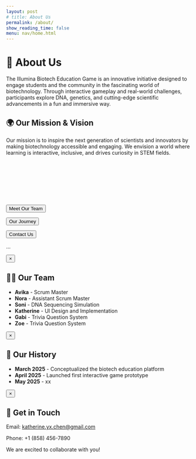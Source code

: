 ```yaml
---
layout: post
# title: About Us
permalink: /about/
show_reading_time: false
menu: nav/home.html
---
```


<!-- Tailwind CSS CDN (for testing purposes, remove in production and install via npm or yarn) -->
<script src="https://cdn.tailwindcss.com"></script>
<!-- About Us Section -->
<div class="text-center text-black bg-gradient-to-b from-blue-100 to-white py-20 px-6">
  <h1 class="text-5xl font-extrabold text-blue-900">🚀 About Us</h1>
  <p class="mt-6 text-xl text-gray-700 max-w-4xl mx-auto">
    The Illumina Biotech Education Game is an innovative initiative designed to engage students and the community in the fascinating world of biotechnology. Through interactive gameplay and real-world challenges, participants explore DNA, genetics, and cutting-edge scientific advancements in a fun and immersive way.
  </p>
</div>

<!-- Mission & Vision Section -->
<div class="max-w-5xl mx-auto text-center py-16 px-6">
  <h2 class="text-4xl font-bold text-blue-900">🌍 Our Mission & Vision</h2>
  <p class="mt-6 text-lg text-gray-700">
    Our mission is to inspire the next generation of scientists and innovators by making biotechnology accessible and engaging. We envision a world where learning is interactive, inclusive, and drives curiosity in STEM fields.
    <br>
    <br>
    <br>
    <br>
    <br>
    <br>
    <br>
    <br>
  </p>
</div>

<!-- Team & Journey Section -->
<div class="text-center mt-12 space-y-8 mb-10">
  <!-- Meet Our Team -->
  <button class="bg-blue-600 text-white py-3 px-8 rounded-full text-lg font-semibold shadow-lg transition duration-300 hover:bg-blue-500"
    onclick="openPopup('teamPopup')">Meet Our Team</button>

  <!-- Our Journey -->
  <button class="bg-blue-600 text-white py-3 px-8 rounded-full text-lg font-semibold shadow-lg transition duration-300 hover:bg-blue-500"
    onclick="openPopup('historyPopup')">Our Journey</button>

  <!-- Contact Us -->
  <button class="bg-blue-600 text-white py-3 px-8 rounded-full text-lg font-semibold shadow-lg transition duration-300 hover:bg-blue-500"
    onclick="openPopup('contactPopup')">Contact Us</button>
</div>


<p class="text-center text-white-700 max-w-2xl mx-auto">
    ...
</p>


<!-- Popups -->
<div id="teamPopup" class="fixed inset-0 hidden bg-black/60 flex items-center justify-center"
  onclick="closePopup(event, 'teamPopup')">
  <div class="bg-white text-black p-8 rounded-lg w-96 relative shadow-xl">
    <button class="absolute top-3 right-3 text-gray-600 text-2xl font-bold"
      onclick="closePopup(event, 'teamPopup')">&times;</button>
    <h2 class="text-3xl font-bold text-blue-900 mb-6">👨‍💻 Our Team</h2>
    <ul class="text-left space-y-4 text-gray-700">
      <li><strong>Avika</strong> - Scrum Master</li>
      <li><strong>Nora</strong> - Assistant Scrum Master</li>
      <li><strong>Soni</strong> - DNA Sequencing Simulation</li>
      <li><strong>Katherine</strong> - UI Design and Implementation</li>
      <li><strong>Gabi</strong> - Trivia Question System</li>
      <li><strong>Zoe</strong> - Trivia Question System</li>
    </ul>
  </div>
</div>

<div id="historyPopup" class="fixed inset-0 hidden bg-black/60 flex items-center justify-center"
  onclick="closePopup(event, 'historyPopup')">
  <div class="bg-white text-black p-8 rounded-lg w-96 relative shadow-xl">
    <button class="absolute top-3 right-3 text-gray-600 text-2xl font-bold"
      onclick="closePopup(event, 'historyPopup')">&times;</button>
    <h2 class="text-3xl font-bold text-blue-900 mb-6">📜 Our History</h2>
    <ul class="text-left space-y-4 text-gray-700">
      <li><strong>March 2025</strong> - Conceptualized the biotech education platform</li>
      <li><strong>April 2025</strong> - Launched first interactive game prototype</li>
      <li><strong>May 2025</strong> - xx</li>
    </ul>
  </div>
</div>

<div id="contactPopup" class="fixed inset-0 hidden bg-black/60 flex items-center justify-center"
  onclick="closePopup(event, 'contactPopup')">
  <div class="bg-white text-black p-8 rounded-lg w-96 relative shadow-xl">
    <button class="absolute top-3 right-3 text-gray-600 text-2xl font-bold"
      onclick="closePopup(event, 'contactPopup')">&times;</button>
    <h2 class="text-3xl font-bold text-blue-900 mb-6">📩 Get in Touch</h2>
    <p class="text-lg text-gray-700">
      Email: <a href="mailto:contact@yourcompany.com" class="text-blue-600 underline">katherine.yx.chen@gmail.com</a>
    </p>
    <p class="text-lg text-gray-700">Phone: +1 (858) 456-7890</p>
    <p class="mt-4 text-gray-700">We are excited to collaborate with you!</p>
  </div>
</div>

<!-- JavaScript for Popups -->
<script>
  function openPopup(id) {
    document.getElementById(id).classList.remove("hidden");
  }

  function closePopup(event, id) {
    if (event.target.classList.contains("fixed") || event.target.classList.contains("text-gray-600")) {
      document.getElementById(id).classList.add("hidden");
    }
  }

  // Close with ESC key
  document.addEventListener("keydown", function (event) {
    if (event.key === "Escape") {
      document.querySelectorAll(".fixed").forEach(popup => popup.classList.add("hidden"));
    }
  });
</script>